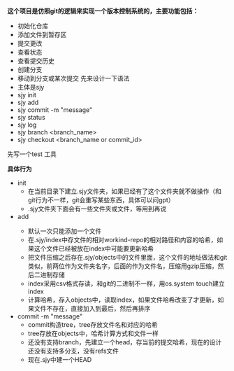 **这个项目是仿照git的逻辑来实现一个版本控制系统的，主要功能包括：**
- 初始化仓库
- 添加文件到暂存区
- 提交更改
- 查看状态
- 查看提交历史
- 创建分支
- 移动到分支或某次提交
先来设计一下语法
- 主体是sjy 
- sjy init
- sjy add <file>
- sjy commit -m "message"
- sjy status
- sjy log
- sjy branch <branch_name>
- sjy checkout <branch_name or commit_id>

先写一个test 工具

**具体行为**
- init
  - 在当前目录下建立.sjy文件夹，如果已经有了这个文件夹就不做操作（和git行为不一样，git会重写某些东西，具体可以问gpt）
  - .sjy文件夹下面会有一些文件夹或文件，等用到再说
- add <file>
  - 默认一次只能添加一个文件
  - 在.sjy/index中存文件的相对workind-repo的相对路径和内容的哈希，如果这个文件已经被放在index中可能要更新哈希
  - 把文件压缩之后存在.sjy/objects中的文件里面，这个文件的地址做法和git类似，前两位作为文件夹名字，后面的作为文件名，压缩用gzip压缩，然后二进制存储
  - index采用csv格式存读，和git的二进制不一样，用os.system touch建立index
  - 计算哈希，存入objects中，读取index，如果文件哈希改变了才更新，如果文件不存在，直接加入到最后，然后再排序
- commit -m "message"
  - commit构造tree，tree存放文件名和对应的哈希
  - tree存放在objects中，哈希计算方式和文件一样
  - 还没有支持branch，先建立一个head，存当前的提交哈希，现在的设计还没有支持多分支，没有refs文件
  - 现在.sjy中建一个HEAD

